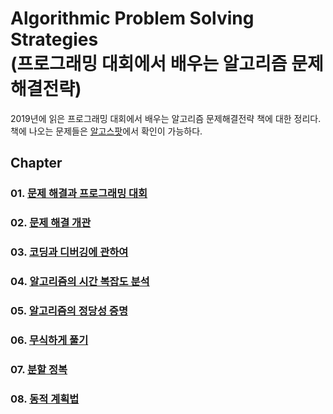 Algorithmic Problem Solving Strategies<br>
(프로그래밍 대회에서 배우는 알고리즘 문제해결전략)
====================================================================================

2019년에 읽은 프로그래밍 대회에서 배우는 알고리즘 문제해결전략 책에 대한 정리다.<br>
책에 나오는 문제들은 [알고스팟](https://book.algospot.com/problems.html)에서 확인이 가능하다.

## Chapter
### 01. [문제 해결과 프로그래밍 대회](https://github.com/KangJiJi/Study/tree/master/algorithmicProblemSolvingStrategies/chapter01)
### 02. [문제 해결 개관](https://github.com/KangJiJi/Study/tree/master/algorithmicProblemSolvingStrategies/chapter02)
### 03. [코딩과 디버깅에 관하여](https://github.com/KangJiJi/Study/tree/master/algorithmicProblemSolvingStrategies/chapter03)
### 04. [알고리즘의 시간 복잡도 분석](https://github.com/KangJiJi/Study/tree/master/algorithmicProblemSolvingStrategies/chapter04)
### 05. [알고리즘의 정당성 증명](https://github.com/KangJiJi/Study/tree/master/algorithmicProblemSolvingStrategies/chapter05)
### 06. [무식하게 풀기](https://github.com/KangJiJi/Study/tree/master/algorithmicProblemSolvingStrategies/chapter06)
### 07. [분할 정복](https://github.com/KangJiJi/Study/tree/master/algorithmicProblemSolvingStrategies/chapter07)
### 08. [동적 계획법](https://github.com/KangJiJi/Study/tree/master/algorithmicProblemSolvingStrategies/chapter08)